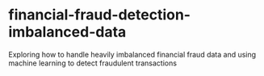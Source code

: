 # financial-fraud-detection-imbalanced-data
Exploring how to handle heavily imbalanced financial fraud data and using machine learning to detect fraudulent transactions
